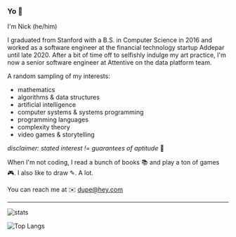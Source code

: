 ### Yo 👋

<!--
**njdup/njdup** is a ✨ _special_ ✨ repository because its `README.md` (this file) appears on your GitHub profile.

Here are some ideas to get you started:

- 🔭 I’m currently working on ...
- 🌱 I’m currently learning ...
- 👯 I’m looking to collaborate on ...
- 🤔 I’m looking for help with ...
- 💬 Ask me about ...
- 📫 How to reach me: ...
- 😄 Pronouns: ...
- ⚡ Fun fact: ...
-->


I'm Nick (he/him)

I graduated from Stanford with a B.S. in Computer Science in 2016 and worked as a software engineer at the financial technology startup Addepar until late 2020. After a bit of time off to selfishly indulge my art practice, I'm now a senior software engineer at Attentive on the data platform team.

A random sampling of my interests:

- mathematics
- algorithms & data structures
- artificial intelligence
- computer systems & systems programming
- programming languages
- complexity theory
- video games & storytelling

_disclaimer: stated interest != guarantees of aptitude_ 🤭 

When I'm not coding, I read a bunch of books 📚 and play a ton of games 🎮. I also like to draw ✎. A lot.

You can reach me at ✉️ [dupe@hey.com](mailto:dupe@hey.com)

--- 

![stats](https://github-readme-stats.vercel.app/api?username=njdup&theme=tokyonight&show_icons=true&count_private=true&hide_title=true)

![Top Langs](https://github-readme-stats.vercel.app/api/top-langs/?username=njdup)
